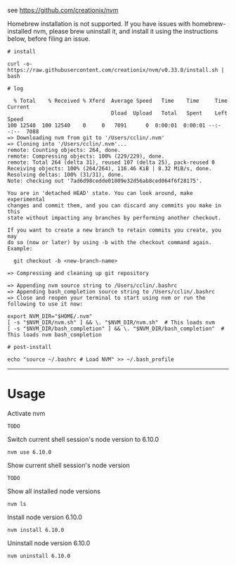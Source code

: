 see https://github.com/creationix/nvm

Homebrew installation is not supported. If you have issues with homebrew-installed nvm, please brew uninstall it, and install it using the instructions below, before filing an issue.

```
# install

curl -o- https://raw.githubusercontent.com/creationix/nvm/v0.33.8/install.sh | bash
```

```
# log

  % Total    % Received % Xferd  Average Speed   Time    Time     Time  Current
                                 Dload  Upload   Total   Spent    Left  Speed
100 12540  100 12540    0     0   7091      0  0:00:01  0:00:01 --:--:--  7088
=> Downloading nvm from git to '/Users/cclin/.nvm'
=> Cloning into '/Users/cclin/.nvm'...
remote: Counting objects: 264, done.
remote: Compressing objects: 100% (229/229), done.
remote: Total 264 (delta 31), reused 107 (delta 25), pack-reused 0
Receiving objects: 100% (264/264), 116.46 KiB | 8.32 MiB/s, done.
Resolving deltas: 100% (31/31), done.
Note: checking out '7ad6d98cedde01809e32d56ab8ced064f6f28175'.

You are in 'detached HEAD' state. You can look around, make experimental
changes and commit them, and you can discard any commits you make in this
state without impacting any branches by performing another checkout.

If you want to create a new branch to retain commits you create, you may
do so (now or later) by using -b with the checkout command again. Example:

  git checkout -b <new-branch-name>

=> Compressing and cleaning up git repository

=> Appending nvm source string to /Users/cclin/.bashrc
=> Appending bash_completion source string to /Users/cclin/.bashrc
=> Close and reopen your terminal to start using nvm or run the following to use it now:

export NVM_DIR="$HOME/.nvm"
[ -s "$NVM_DIR/nvm.sh" ] && \. "$NVM_DIR/nvm.sh"  # This loads nvm
[ -s "$NVM_DIR/bash_completion" ] && \. "$NVM_DIR/bash_completion"  # This loads nvm bash_completion
```

```
# post-install

echo "source ~/.bashrc # Load NVM" >> ~/.bash_profile
```

----

# Usage

Activate nvm

```
TODO
```

Switch current shell session's node version to 6.10.0

```
nvm use 6.10.0
```

Show current shell session's node version

```
TODO
```

Show all installed node versions

```
nvm ls
```

Install node version 6.10.0

```
nvm install 6.10.0
```

Uninstall node version 6.10.0

```
nvm uninstall 6.10.0
```
